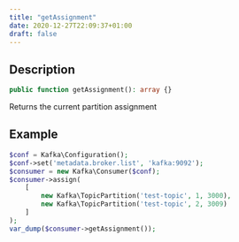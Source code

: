 ```yaml
---
title: "getAssignment"
date: 2020-12-27T22:09:37+01:00
draft: false
---
```

## Description
```php
public function getAssignment(): array {}
```
Returns the current partition assignment
## Example
```php
$conf = Kafka\Configuration();
$conf->set('metadata.broker.list', 'kafka:9092');
$consumer = new Kafka\Consumer($conf);
$consumer->assign(
    [
        new Kafka\TopicPartition('test-topic', 1, 3000),
        new Kafka\TopicPartition('test-topic', 2, 3009)
    ]
);
var_dump($consumer->getAssignment());
```